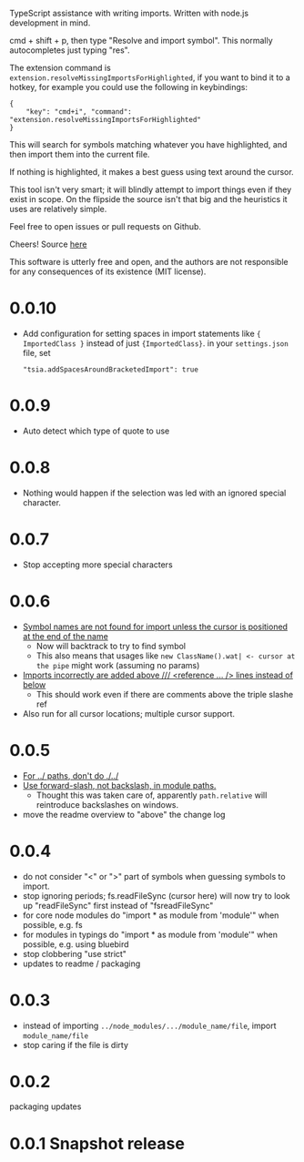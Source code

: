 TypeScript assistance with writing imports. Written with node.js development in mind.

cmd + shift + p, then type "Resolve and import symbol". This normally autocompletes just typing "res".

The extension command is `extension.resolveMissingImportsForHighlighted`, if you want to bind it to a hotkey, for example you could use the following in keybindings:


    {
        "key": "cmd+i", "command": "extension.resolveMissingImportsForHighlighted"
    }


This will search for symbols matching whatever you have highlighted, and then import them into the current file.

If nothing is highlighted, it makes a best guess using text around the cursor.

This tool isn't very smart; it will blindly attempt to import things even if they exist in scope.
On the flipside the source isn't that big and the heuristics it uses are relatively simple. 

Feel free to open issues or pull requests on Github.

Cheers!
Source [here](https://github.com/Sammons/ts-import-assistance)

This software is utterly free and open, and the authors are not responsible for any consequences of its existence (MIT license).

# 0.0.10

* Add configuration for setting spaces in import statements like `{ ImportedClass }` instead of just `{ImportedClass}`.
in your `settings.json` file, set

    ```"tsia.addSpacesAroundBracketedImport": true```

# 0.0.9

* Auto detect which type of quote to use

# 0.0.8

* Nothing would happen if the selection was led with an ignored special character.

# 0.0.7

* Stop accepting more special characters

# 0.0.6

* [Symbol names are not found for import unless the cursor is positioned at the end of the name](https://github.com/Sammons/ts-import-assistance/issues/10)
    - Now will backtrack to try to find symbol
    - This also means that usages like `new ClassName().wat| <- cursor at the pipe` might work (assuming no params)
* [Imports incorrectly are added above /// <reference ... /> lines instead of below](https://github.com/Sammons/ts-import-assistance/issues/9)
    - This should work even if there are comments above the triple slashe ref
* Also run for all cursor locations; multiple cursor support.

# 0.0.5

* [For ../ paths, don't do ./../](https://github.com/Sammons/ts-import-assistance/issues/5)
* [Use forward-slash, not backslash, in module paths.](https://github.com/Sammons/ts-import-assistance/issues/6)
    - Thought this was taken care of, apparently `path.relative` will reintroduce backslashes on windows.
* move the readme overview to "above" the change log

# 0.0.4

* do not consider "<" or ">" part of symbols when guessing symbols to import.
* stop ignoring periods; fs.readFileSync (cursor here) will now try to look up "readFileSync" first instead of "fsreadFileSync"
* for core node modules do "import * as module from 'module'" when possible, e.g. fs
* for modules in typings do "import * as module from 'module'" when possible, e.g. using bluebird
* stop clobbering "use strict"
* updates to readme / packaging

# 0.0.3

* instead of importing `../node_modules/.../module_name/file`, import `module_name/file`
* stop caring if the file is dirty

# 0.0.2

packaging updates

# 0.0.1 Snapshot release
